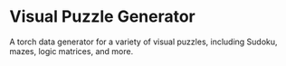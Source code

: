 # Visual Puzzle Generator

A torch data generator for a variety of visual puzzles, including Sudoku, mazes, logic matrices, and more.
